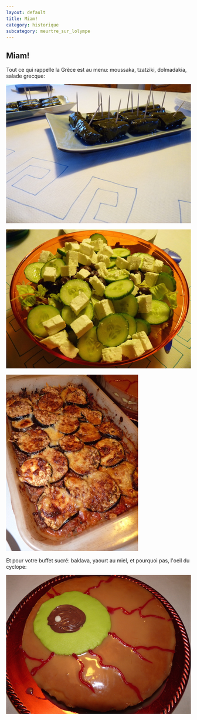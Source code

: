 ```yaml
---
layout: default
title: Miam!
category: historique
subcategory: meurtre_sur_lolympe
---
```


## Miam!

Tout ce qui rappelle la Grèce est au menu: moussaka, tzatziki, dolmadakia, salade grecque:

![dolmadakia](/assets/images/pages/P1090239.JPG)

![salade](/assets/images/pages/P1090250.JPG)

![moussaka](/assets/images/pages/P1090252.jpg)


Et pour votre buffet sucré: baklava, yaourt au miel, et pourquoi pas, l'oeil du cyclope:

![oeil](/assets/images/pages/P1090242.JPG)
